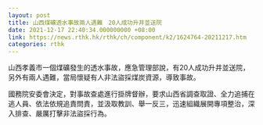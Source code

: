```yaml
---
layout: post
title: 山西煤礦透水事故兩人遇難　20人成功升井並送院
date: 2021-12-17 22:40:34.000000000 +08:00
link: https://news.rthk.hk/rthk/ch/component/k2/1624764-20211217.htm
categories: rthk
---
```


山西孝義市一個煤礦發生的透水事故，應急管理部說，有20人成功升井並送院，另外有兩人遇難，當局懷疑有人非法盜採煤炭資源，導致事故。

國務院安委會決定，對事故查處進行掛牌督辦，要求山西省調查取證、全力追捕在逃人員、依法依規追責問責，並汲取教訓、舉一反三，迅速組織展開專項整治，深入排查、嚴厲打擊非法盜採行為。

